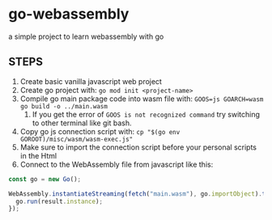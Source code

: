 # go-webassembly

a simple project to learn webassembly with go

## STEPS

1. Create basic vanilla javascript web project
2. Create go project with: `go mod init <project-name>`
3. Compile go main package code into wasm file with: `GOOS=js GOARCH=wasm go build -o ../main.wasm`
   1. If you get the error of `GOOS is not recognized command` try switching to other terminal like git bash.
4. Copy go js connection script with: `cp "$(go env GOROOT)/misc/wasm/wasm-exec.js"`
5. Make sure to import the connection script before your personal scripts in the Html
6. Connect to the WebAssembly file from javascript like this:

``` javascript
const go = new Go();

WebAssembly.instantiateStreaming(fetch("main.wasm"), go.importObject).then((result) => {
  go.run(result.instance);
});
```
